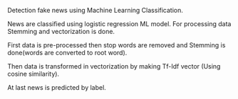Detection fake news using Machine Learning Classification.

News are classified using logistic regression ML model. For processing data Stemming and vectorization is done.

First data is pre-processed then stop words are removed and Stemming is done(words are converted to root word).

Then data is transformed in vectorization by making Tf-Idf vector (Using cosine similarity).

At last news is predicted by label.
